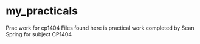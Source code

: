 # my_practicals
Prac work for cp1404
Files found here is practical work completed by Sean Spring for subject CP1404
